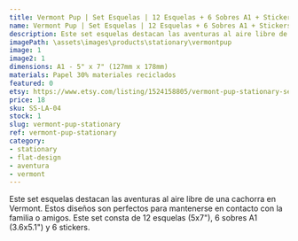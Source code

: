 ```yaml
---
title: Vermont Pup | Set Esquelas | 12 Esquelas + 6 Sobres A1 + Stickers
name: Vermont Pup | Set Esquelas | 12 Esquelas + 6 Sobres A1 + Stickers
description: Este set esquelas destacan las aventuras al aire libre de una cachorra en Vermont. Estos diseños son perfectos para mantenerse en contacto con la familia o amigos. Este set consta de 12 esquelas (5x7"), 6 sobres A1 (3.6x5.1") y 6 stickers.
imagePath: \assets\images\products\stationary\vermontpup
image: 1
image2: 1
dimensions: A1 - 5" x 7" (127mm x 178mm)
materials: Papel 30% materiales reciclados
featured: 0
etsy: https://www.etsy.com/listing/1524158805/vermont-pup-stationary-set-12-sheets
price: 18
sku: SS-LA-04
stock: 1
slug: vermont-pup-stationary
ref: vermont-pup-stationary
category:
- stationary
- flat-design
- aventura
- vermont
---
```

Este set esquelas destacan las aventuras al aire libre de una cachorra en Vermont. Estos diseños son perfectos para mantenerse en contacto con la familia o amigos. Este set consta de 12 esquelas (5x7"), 6 sobres A1 (3.6x5.1") y 6 stickers. 
